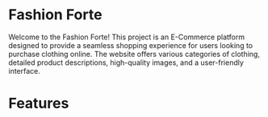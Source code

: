 # Fashion Forte

Welcome to the Fashion Forte! This project is an E-Commerce platform designed to provide a seamless shopping experience for users looking to purchase clothing online. The website offers various categories of clothing, detailed product descriptions, high-quality images, and a user-friendly interface.

# Features
